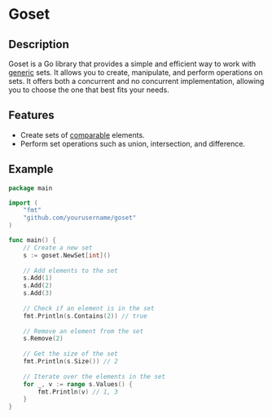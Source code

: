 # Goset

## Description
Goset is a Go library that provides a simple and efficient way to work with [generic](https://go.dev/blog/intro-generics) sets. It allows you to create, manipulate, and perform operations on sets. It offers both a concurrent and no concurrent implementation, allowing you to choose the one that best fits your needs.

## Features
- Create sets of [comparable](https://go.dev/blog/comparable) elements.
- Perform set operations such as union, intersection, and difference.

## Example
```go
package main

import (
    "fmt"
    "github.com/yourusername/goset"
)

func main() {
    // Create a new set
    s := goset.NewSet[int]()
    
    // Add elements to the set
    s.Add(1)
    s.Add(2)
    s.Add(3)
    
    // Check if an element is in the set
    fmt.Println(s.Contains(2)) // true
    
    // Remove an element from the set
    s.Remove(2)
    
    // Get the size of the set
    fmt.Println(s.Size()) // 2
    
    // Iterate over the elements in the set
    for _, v := range s.Values() {
        fmt.Println(v) // 1, 3
    }
}
```
